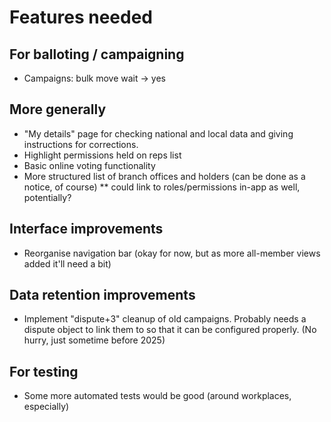 # Features needed

## For balloting / campaigning

* Campaigns: bulk move wait -> yes

## More generally

* "My details" page for checking national and local data and giving instructions for corrections.
* Highlight permissions held on reps list
* Basic online voting functionality
* More structured list of branch offices and holders (can be done as a notice, of course)
** could link to roles/permissions in-app as well, potentially?

## Interface improvements

* Reorganise navigation bar (okay for now, but as more all-member views added it'll need a bit)

## Data retention improvements

* Implement "dispute+3" cleanup of old campaigns. Probably needs a dispute object to link them to so that it can be configured properly. (No hurry, just sometime before 2025)

## For testing

* Some more automated tests would be good (around workplaces, especially)
